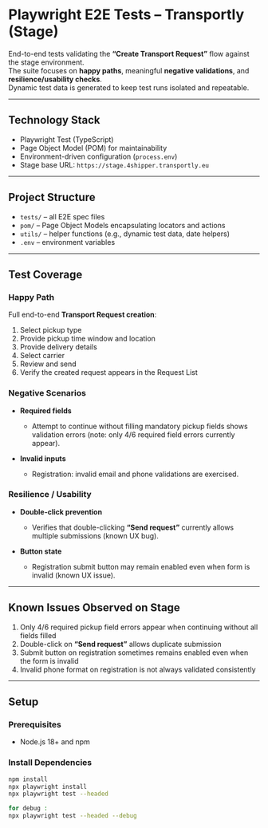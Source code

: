 # Playwright E2E Tests – Transportly (Stage)

End-to-end tests validating the **“Create Transport Request”** flow against the stage environment.  
The suite focuses on **happy paths**, meaningful **negative validations**, and **resilience/usability checks**.  
Dynamic test data is generated to keep test runs isolated and repeatable.

---

## Technology Stack

- Playwright Test (TypeScript)  
- Page Object Model (POM) for maintainability  
- Environment-driven configuration (`process.env`)  
- Stage base URL: `https://stage.4shipper.transportly.eu`

---

## Project Structure

- `tests/` – all E2E spec files  
- `pom/` – Page Object Models encapsulating locators and actions  
- `utils/` – helper functions (e.g., dynamic test data, date helpers)  
- `.env` – environment variables 

---

## Test Coverage

### Happy Path
Full end-to-end **Transport Request creation**:

1. Select pickup type  
2. Provide pickup time window and location  
3. Provide delivery details  
4. Select carrier  
5. Review and send  
6. Verify the created request appears in the Request List

### Negative Scenarios

- **Required fields**  
  - Attempt to continue without filling mandatory pickup fields shows validation errors (note: only 4/6 required field errors currently appear).  

- **Invalid inputs**  
  - Registration: invalid email and phone validations are exercised.

### Resilience / Usability

- **Double-click prevention**  
  - Verifies that double-clicking **“Send request”** currently allows multiple submissions (known UX bug).  

- **Button state**  
  - Registration submit button may remain enabled even when form is invalid (known UX issue).  

---

## Known Issues Observed on Stage

1. Only 4/6 required pickup field errors appear when continuing without all fields filled  
2. Double-click on **“Send request”** allows duplicate submission  
3. Submit button on registration sometimes remains enabled even when the form is invalid  
4. Invalid phone format on registration is not always validated consistently  

---

## Setup

### Prerequisites

- Node.js 18+ and npm

### Install Dependencies

```bash
npm install
npx playwright install
npx playwright test --headed

for debug : 
npx playwright test --headed --debug

